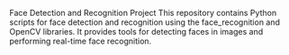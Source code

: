 Face Detection and Recognition Project
This repository contains Python scripts for face detection and recognition using the face_recognition and OpenCV libraries. It provides tools for detecting faces in images and performing real-time face recognition.
